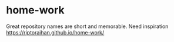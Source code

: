 # home-work
Great repository names are short and memorable. Need inspiration
https://riptoraihan.github.io/home-work/
